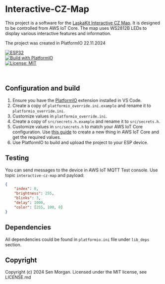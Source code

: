 # Interactive-CZ-Map

This project is a software for the [LaskaKit Interactive CZ Map](https://www.laskakit.cz/laskakit-interaktivni-mapa-cr-ws2812b/). It is designed to be controlled from AWS IoT Core. The map uses WS2812B LEDs to display various interactive features and information.

The project was created in PlatformIO 22.11.2024

[![ESP32](https://img.shields.io/badge/ESP-32-000000.svg?longCache=true&style=flat&colorA=AA101F)](https://www.espressif.com/en/products/socs/esp32)<br>
[![Build with PlatformIO](https://img.shields.io/badge/Build%20with-PlatformIO-orange)](https://platformio.org/)<br>
[![License: MIT](https://img.shields.io/badge/License-MIT-brightgreen.svg)](https://opensource.org/licenses/MIT)

<br>

## Configuration and build
1. Ensure you have the [PlatformIO](https://platformio.org/) extension installed in VS Code.
2. Create a copy of `platformio_override.ini.example` and rename it to `platformio_override.ini`.
3. Customize values in `platformio_override.ini`.
4. Create a copy of `src/secrets.h.example` and rename it to `src/secrets.h`.
5. Customize values in `src/secrets.h` to match your AWS IoT Core configuration. Use [this guide](https://aws.amazon.com/ru/blogs/compute/building-an-aws-iot-core-device-using-aws-serverless-and-an-esp32/) to create a new thing in AWS IoT Core and get the required values.
6. Use PlatformIO to build and upload the project to your ESP device.

## Testing
You can send messages to the device in AWS IoT MQTT Test console.
Use topic `interactive-cz-map` and payload:
```json
{
    "index": 0,
    "brightness": 255,
    "blinks": 3,
    "delay": 1000,
    "color": [255, 100, 0]
}
```

## Dependencies
All dependencies could be found in `platformio.ini` file under `lib_deps` section.

## Copyright
Copyright (c) 2024 Sen Morgan. Licensed under the MIT license, see LICENSE.md